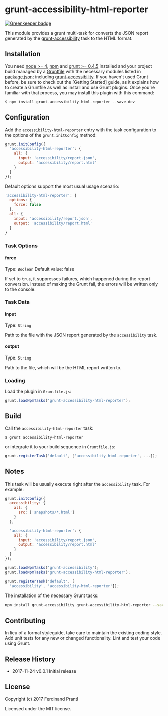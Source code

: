 # grunt-accessibility-html-reporter

[![Greenkeeper badge](https://badges.greenkeeper.io/prantlf/grunt-accessibility-html-reporter.svg)](https://greenkeeper.io/)

This module provides a grunt multi-task for converts the JSON report generated by the [grunt-accessibility] task to the HTML format.

## Installation

You need [node >= 4][node], [npm] and [grunt >= 0.4.5][Grunt] installed
and your project build managed by a [Gruntfile] with the necessary modules
listed in [package.json]; including [grunt-accessibility]. If you haven't
used Grunt before, be sure to check out the [Getting Started] guide, as it
explains how to create a Gruntfile as well as install and use Grunt plugins.
Once you're familiar with that process, you may install this plugin with this
command:

```shell
$ npm install grunt-accessibility-html-reporter --save-dev
```

## Configuration

Add the `accessibility-html-reporter` entry with the task configuration to the options of the `grunt.initConfig` method:

```js
grunt.initConfig({
  'accessibility-html-reporter': {
    all: {
      input: 'accessibility/report.json',
      output: 'accessibility/report.html'
    }
  }
});
```

Default options support the most usual usage scenario:

```js
'accessibility-html-reporter': {
  options: {
    force: false
  },
  all: {
    input: 'accessibility/report.json',
    output: 'accessibility/report.html'
  }
}
```

### Task Options

#### force
Type: `Boolean`
Default value: false

If set to `true`, it suppresses failures, which happened during the report conversion. Instead of making the Grunt fail, the errors will be written only to the console.

### Task Data

#### input
Type: `String`

Path to the file with the JSON report generated by the `accessibility` task.

#### output
Type: `String`

Path to the file, which will be the HTML report written to.

### Loading

Load the plugin in `Gruntfile.js`:

```javascript
grunt.loadNpmTasks('grunt-accessibility-html-reporter');
```

## Build

Call the `accessibility-html-reporter` task:

```shell
$ grunt accessibility-html-reporter
```

or integrate it to your build sequence in `Gruntfile.js`:

```js
grunt.registerTask('default', ['accessibility-html-reporter', ...]);
```

## Notes

This task will be usually execute right after the `accessibility` task. For example:

```js
grunt.initConfig({
  accessibility: {
    all: {
      src: ['snapshots/*.html']
    }
  },

  'accessibility-html-reporter': {
    all: {
      input: 'accessibility/report.json',
      output: 'accessibility/report.html'
    }
  }
});

grunt.loadNpmTasks('grunt-accessibility');
grunt.loadNpmTasks('grunt-accessibility-html-reporter');

grunt.registerTask('default', [
  'accessibility', 'accessibility-html-reporter']);
```

The installation of the necessary Grunt tasks:

```bash
npm install grunt-accessibility grunt-accessibility-html-reporter --save-dev
```

## Contributing

In lieu of a formal styleguide, take care to maintain the existing coding
style.  Add unit tests for any new or changed functionality. Lint and test
your code using Grunt.

## Release History

 * 2017-11-24   v0.0.1   Initial release

## License

Copyright (c) 2017 Ferdinand Prantl

Licensed under the MIT license.

[node]: https://nodejs.org
[npm]: https://npmjs.org
[package.json]: https://docs.npmjs.com/files/package.json
[Grunt]: https://gruntjs.com
[Gruntfile]: https://gruntjs.com/sample-gruntfile
[Getting Gtarted]: https://github.com/gruntjs/grunt/wiki/Getting-started
[grunt-accessibility]: https://github.com/yargalot/grunt-accessibility
